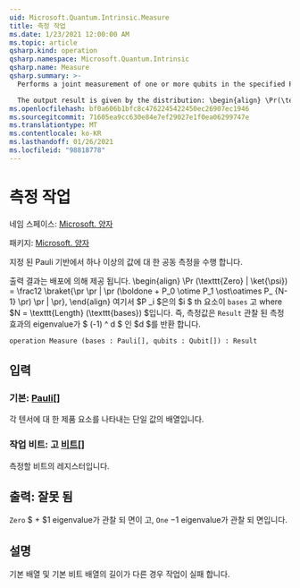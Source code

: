 ```yaml
---
uid: Microsoft.Quantum.Intrinsic.Measure
title: 측정 작업
ms.date: 1/23/2021 12:00:00 AM
ms.topic: article
qsharp.kind: operation
qsharp.namespace: Microsoft.Quantum.Intrinsic
qsharp.name: Measure
qsharp.summary: >-
  Performs a joint measurement of one or more qubits in the specified Pauli bases.

  The output result is given by the distribution: \begin{align} \Pr(\texttt{Zero} | \ket{\psi}) = \frac12 \braket{ \psi \mid| \left( \boldone + P_0 \otimes P_1 \otimes \cdots \otimes P_{N-1} \right) \mid| \psi }, \end{align} where $P_i$ is the $i$th element of `bases`, and where $N = \texttt{Length}(\texttt{bases})$. That is, measurement returns a `Result` $d$ such that the eigenvalue of the observed measurement effect is $(-1)^d$.
ms.openlocfilehash: bf0a606b1bfc8c4762245422450ec26907ec1946
ms.sourcegitcommit: 71605ea9cc630e84e7ef29027e1f0ea06299747e
ms.translationtype: MT
ms.contentlocale: ko-KR
ms.lasthandoff: 01/26/2021
ms.locfileid: "98818778"
---
```

# <a name="measure-operation"></a>측정 작업

네임 스페이스: [Microsoft. 양자](xref:Microsoft.Quantum.Intrinsic)

패키지: [Microsoft. 양자](https://nuget.org/packages/Microsoft.Quantum.QSharp.Core)


지정 된 Pauli 기반에서 하나 이상의 값에 대 한 공동 측정을 수행 합니다.

출력 결과는 배포에 의해 제공 됩니다. \begin{align} \Pr (\texttt{Zero} | \ket{\psi}) = \frac12 \braket{\pr \pr | \pr (\boldone + P_0 \otime P_1 \ost\oatimes P_ {N-1} \pr) \pr | \pr}, \end{align} 여기서 $P _i $은의 $i $ th 요소이 `bases` 고 where $N = \texttt{Length} (\texttt{bases}) $입니다.
즉, 측정값은 `Result` 관찰 된 측정 효과의 eigenvalue가 $ (-1) ^ d $ 인 $d $를 반환 합니다.

```qsharp
operation Measure (bases : Pauli[], qubits : Qubit[]) : Result
```


## <a name="input"></a>입력

### <a name="bases--pauli"></a>기본: [Pauli](xref:microsoft.quantum.lang-ref.pauli)[]

각 텐서에 대 한 제품 요소를 나타내는 단일 값의 배열입니다.


### <a name="qubits--qubit"></a>작업 비트: 고 [비트](xref:microsoft.quantum.lang-ref.qubit)[]

측정할 비트의 레지스터입니다.



## <a name="output--__invalidresult__"></a>출력: __잘못 <Result> 됨__

`Zero` $ + $1 eigenvalue가 관찰 되 면이 고, `One` $-$1 eigenvalue가 관찰 되 면입니다.

## <a name="remarks"></a>설명

기본 배열 및 기본 비트 배열의 길이가 다른 경우 작업이 실패 합니다.
